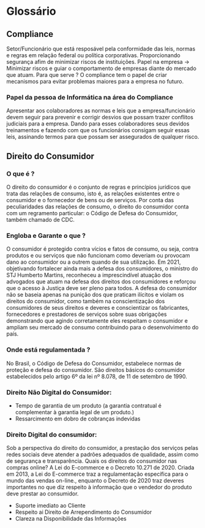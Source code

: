 # Glossário

## Compliance
Setor/Funcionário que está resposável pela conformidade das leis, normas e regras em relação federal ou política corporativas.
Proporcionando segurança afim de minimizar riscos de instituições.
Papel na empresa -> Minimizar riscos e guiar o comportamento de empresas diante do mercado que atuam.
Para que serve ? O compliance tem o papel de criar mecanismos para evitar problemas maiores para a empresa no futuro.
### Papel da pessoa de Informática na área do Compliance
Apresentar aos colaboradores as normas e leis que a empresa/funcionário devem seguir para prevenir e corrigir desvios que possam trazer conflitos judiciais para a empresa. Dando para esses colaboradores seus devidos treinamentos e fazendo com que os funcionários consigam seguir essas leis, assinando termos para que possam ser assegurados de qualquer risco.


## Direito do Consumidor
### O que é  ?
O direito do consumidor é o conjunto de regras e princípios jurídicos que trata das relações de consumo, isto é, as relações existentes entre o consumidor e o fornecedor de bens ou de serviços. Por conta das peculiaridades das relações de consumo, o direito do consumidor conta com um regramento particular: o Código de Defesa do Consumidor, também chamado de CDC.
### Engloba e Garante o que ?
O consumidor é protegido contra vícios e fatos de consumo, ou seja, contra produtos e ou serviços que não funcionam como deveriam ou provocam dano ao consumidor ou a outrem quando de sua utilização. Em 2021, objetivando fortalecer ainda mais a defesa dos consumidores, o ministro do STJ Humberto Martins, reconheceu a imprescindível atuação dos advogados que atuam na defesa dos direitos dos consumidores e reforçou que o acesso à Justiça deve ser pleno para todos. A defesa do consumidor não se baseia apenas na punição dos que praticam ilícitos e violam os direitos do consumidor, como também na conscientização dos consumidores de seus direitos e deveres e conscientizar os fabricantes, fornecedores e prestadores de serviços sobre suas obrigações demonstrando que agindo corretamente eles respeitam o consumidor e ampliam seu mercado de consumo contribuindo para o desenvolvimento do país.
### Onde está regulamentada ?
No Brasil, o Código de Defesa do Consumidor, estabelece normas de proteção e defesa do consumidor. São direitos básicos do consumidor estabelecidos pelo artigo 6º da lei nº 8.078, de 11 de setembro de 1990.
### Direito Não Digital do Consumidor:
*  Tempo de garantia de um produto (a garantia contratual é complementar à garantia legal de um produto.)
*  Ressarcimento em dobro de cobranças indevidas
### Direito Digital do consumidor:
Sob a perspectiva do direito do consumidor, a prestação dos serviços pelas redes sociais deve atender a padrões adequados de qualidade, assim como de segurança e transparência. Quais os direitos do consumidor nas compras online? A Lei do E-commerce e o Decreto 10.271 de 2020. Criada em 2013, a Lei do E-commerce traz a regulamentação específica para o mundo das vendas on-line., enquanto o Decreto de 2020 traz deveres importantes no que diz respeito à informação que o vendedor do produto deve prestar ao consumidor.
* Suporte imediato ao Cliente
* Respeito ai Direito de Arrependimento do Consumidor
* Clareza na Disponibilidade das Informações

